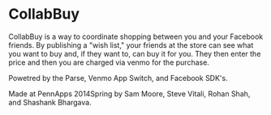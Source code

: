CollabBuy
==================

CollabBuy is a way to coordinate shopping between you and your Facebook friends. By publishing a "wish list," your friends at the store can see what you want to buy and, if they want to, can buy it for you. They then enter the price and then you are charged via venmo for the purchase. 

Powetred by the Parse, Venmo App Switch, and Facebook SDK's.

Made at PennApps 2014Spring by Sam Moore, Steve Vitali, Rohan Shah, and Shashank Bhargava.
